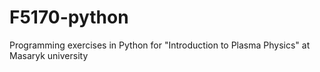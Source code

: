 # F5170-python
Programming exercises in Python for "Introduction to Plasma Physics" at Masaryk university
